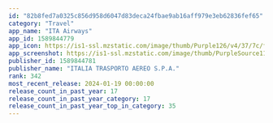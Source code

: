 ```yaml
---
id: "82b8fed7a0325c856d958d6047d83deca24fbae9ab16aff979e3eb62836fef65"
category: "Travel"
app_name: "ITA Airways"
app_id: 1589844779
app_icon: https://is1-ssl.mzstatic.com/image/thumb/Purple126/v4/37/7c/fa/377cfaef-aca5-06d9-5eae-754a626b2d36/ITA_Airways_icon-0-0-1x_U007emarketing-0-0-0-6-0-0-85-220.png/1024x1024bb.png
app_screenshot: https://is1-ssl.mzstatic.com/image/thumb/PurpleSource116/v4/d0/c8/99/d0c89971-b2d8-5312-3c37-48a7ff7d7ae9/6d78e97b-10c7-414d-8ff2-e4df67877d1e_1.png/1242x2688bb.png
publisher_id: 1589844781
publisher_name: "ITALIA TRASPORTO AEREO S.P.A."
rank: 342
most_recent_release: 2024-01-19 00:00:00
release_count_in_past_year: 17
release_count_in_past_year_category: 17
release_count_in_past_year_top_in_category: 35
---
```

